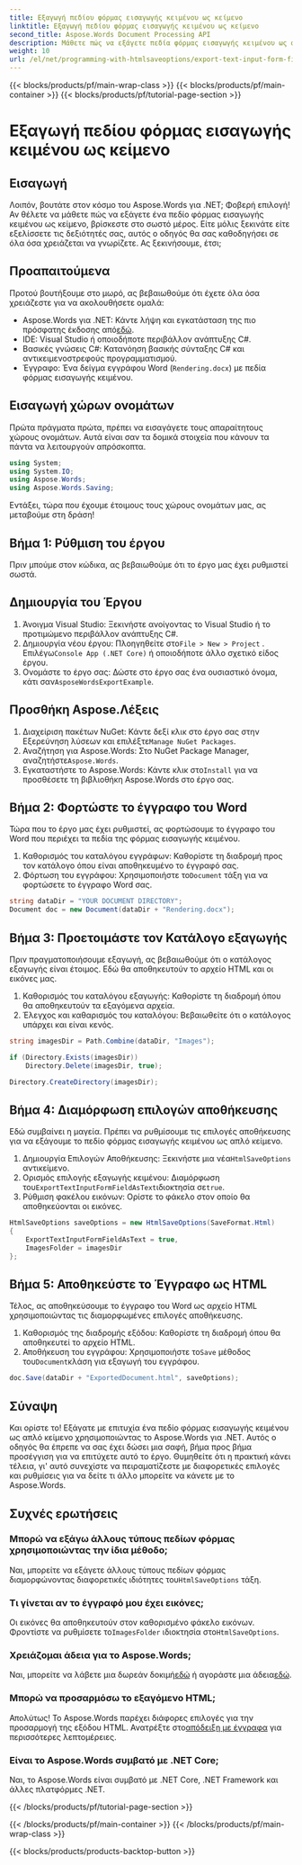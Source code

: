 ```yaml
---
title: Εξαγωγή πεδίου φόρμας εισαγωγής κειμένου ως κείμενο
linktitle: Εξαγωγή πεδίου φόρμας εισαγωγής κειμένου ως κείμενο
second_title: Aspose.Words Document Processing API
description: Μάθετε πώς να εξάγετε πεδία φόρμας εισαγωγής κειμένου ως απλό κείμενο χρησιμοποιώντας το Aspose.Words για .NET με αυτόν τον αναλυτικό, βήμα προς βήμα οδηγό.
weight: 10
url: /el/net/programming-with-htmlsaveoptions/export-text-input-form-field-as-text/
---
```


{{< blocks/products/pf/main-wrap-class >}}
{{< blocks/products/pf/main-container >}}
{{< blocks/products/pf/tutorial-page-section >}}

# Εξαγωγή πεδίου φόρμας εισαγωγής κειμένου ως κείμενο

## Εισαγωγή

Λοιπόν, βουτάτε στον κόσμο του Aspose.Words για .NET; Φοβερή επιλογή! Αν θέλετε να μάθετε πώς να εξάγετε ένα πεδίο φόρμας εισαγωγής κειμένου ως κείμενο, βρίσκεστε στο σωστό μέρος. Είτε μόλις ξεκινάτε είτε εξελίσσετε τις δεξιότητές σας, αυτός ο οδηγός θα σας καθοδηγήσει σε όλα όσα χρειάζεται να γνωρίζετε. Ας ξεκινήσουμε, έτσι;

## Προαπαιτούμενα

Προτού βουτήξουμε στο μωρό, ας βεβαιωθούμε ότι έχετε όλα όσα χρειάζεστε για να ακολουθήσετε ομαλά:

-  Aspose.Words για .NET: Κάντε λήψη και εγκατάσταση της πιο πρόσφατης έκδοσης από[εδώ](https://releases.aspose.com/words/net/).
- IDE: Visual Studio ή οποιοδήποτε περιβάλλον ανάπτυξης C#.
- Βασικές γνώσεις C#: Κατανόηση βασικής σύνταξης C# και αντικειμενοστρεφούς προγραμματισμού.
- Έγγραφο: Ένα δείγμα εγγράφου Word (`Rendering.docx`) με πεδία φόρμας εισαγωγής κειμένου.

## Εισαγωγή χώρων ονομάτων

Πρώτα πράγματα πρώτα, πρέπει να εισαγάγετε τους απαραίτητους χώρους ονομάτων. Αυτά είναι σαν τα δομικά στοιχεία που κάνουν τα πάντα να λειτουργούν απρόσκοπτα.

```csharp
using System;
using System.IO;
using Aspose.Words;
using Aspose.Words.Saving;
```

Εντάξει, τώρα που έχουμε έτοιμους τους χώρους ονομάτων μας, ας μεταβούμε στη δράση!

## Βήμα 1: Ρύθμιση του έργου

Πριν μπούμε στον κώδικα, ας βεβαιωθούμε ότι το έργο μας έχει ρυθμιστεί σωστά.

## Δημιουργία του Έργου

1. Άνοιγμα Visual Studio: Ξεκινήστε ανοίγοντας το Visual Studio ή το προτιμώμενο περιβάλλον ανάπτυξης C#.
2.  Δημιουργία νέου έργου: Πλοηγηθείτε στο`File > New > Project` . Επιλέγω`Console App (.NET Core)` ή οποιοδήποτε άλλο σχετικό είδος έργου.
3.  Ονομάστε το έργο σας: Δώστε στο έργο σας ένα ουσιαστικό όνομα, κάτι σαν`AsposeWordsExportExample`.

## Προσθήκη Aspose.Λέξεις

1.  Διαχείριση πακέτων NuGet: Κάντε δεξί κλικ στο έργο σας στην Εξερεύνηση λύσεων και επιλέξτε`Manage NuGet Packages`.
2.  Αναζήτηση για Aspose.Words: Στο NuGet Package Manager, αναζητήστε`Aspose.Words`.
3.  Εγκαταστήστε το Aspose.Words: Κάντε κλικ στο`Install` για να προσθέσετε τη βιβλιοθήκη Aspose.Words στο έργο σας.

## Βήμα 2: Φορτώστε το έγγραφο του Word

Τώρα που το έργο μας έχει ρυθμιστεί, ας φορτώσουμε το έγγραφο του Word που περιέχει τα πεδία της φόρμας εισαγωγής κειμένου.

1. Καθορισμός του καταλόγου εγγράφων: Καθορίστε τη διαδρομή προς τον κατάλογο όπου είναι αποθηκευμένο το έγγραφό σας.
2.  Φόρτωση του εγγράφου: Χρησιμοποιήστε το`Document` τάξη για να φορτώσετε το έγγραφο Word σας.

```csharp
string dataDir = "YOUR DOCUMENT DIRECTORY";
Document doc = new Document(dataDir + "Rendering.docx");
```

## Βήμα 3: Προετοιμάστε τον Κατάλογο εξαγωγής

Πριν πραγματοποιήσουμε εξαγωγή, ας βεβαιωθούμε ότι ο κατάλογος εξαγωγής είναι έτοιμος. Εδώ θα αποθηκευτούν το αρχείο HTML και οι εικόνες μας.

1. Καθορισμός του καταλόγου εξαγωγής: Καθορίστε τη διαδρομή όπου θα αποθηκευτούν τα εξαγόμενα αρχεία.
2. Έλεγχος και καθαρισμός του καταλόγου: Βεβαιωθείτε ότι ο κατάλογος υπάρχει και είναι κενός.

```csharp
string imagesDir = Path.Combine(dataDir, "Images");

if (Directory.Exists(imagesDir))
    Directory.Delete(imagesDir, true);

Directory.CreateDirectory(imagesDir);
```

## Βήμα 4: Διαμόρφωση επιλογών αποθήκευσης

Εδώ συμβαίνει η μαγεία. Πρέπει να ρυθμίσουμε τις επιλογές αποθήκευσης για να εξάγουμε το πεδίο φόρμας εισαγωγής κειμένου ως απλό κείμενο.

1.  Δημιουργία Επιλογών Αποθήκευσης: Ξεκινήστε μια νέα`HtmlSaveOptions` αντικείμενο.
2.  Ορισμός επιλογής εξαγωγής κειμένου: Διαμόρφωση του`ExportTextInputFormFieldAsText`ιδιοκτησία σε`true`.
3. Ρύθμιση φακέλου εικόνων: Ορίστε το φάκελο στον οποίο θα αποθηκεύονται οι εικόνες.

```csharp
HtmlSaveOptions saveOptions = new HtmlSaveOptions(SaveFormat.Html)
{
    ExportTextInputFormFieldAsText = true,
    ImagesFolder = imagesDir
};
```

## Βήμα 5: Αποθηκεύστε το Έγγραφο ως HTML

Τέλος, ας αποθηκεύσουμε το έγγραφο του Word ως αρχείο HTML χρησιμοποιώντας τις διαμορφωμένες επιλογές αποθήκευσης.

1. Καθορισμός της διαδρομής εξόδου: Καθορίστε τη διαδρομή όπου θα αποθηκευτεί το αρχείο HTML.
2.  Αποθήκευση του εγγράφου: Χρησιμοποιήστε το`Save` μέθοδος του`Document`κλάση για εξαγωγή του εγγράφου.

```csharp
doc.Save(dataDir + "ExportedDocument.html", saveOptions);
```

## Σύναψη

Και ορίστε το! Εξάγατε με επιτυχία ένα πεδίο φόρμας εισαγωγής κειμένου ως απλό κείμενο χρησιμοποιώντας το Aspose.Words για .NET. Αυτός ο οδηγός θα έπρεπε να σας έχει δώσει μια σαφή, βήμα προς βήμα προσέγγιση για να επιτύχετε αυτό το έργο. Θυμηθείτε ότι η πρακτική κάνει τέλεια, γι' αυτό συνεχίστε να πειραματίζεστε με διαφορετικές επιλογές και ρυθμίσεις για να δείτε τι άλλο μπορείτε να κάνετε με το Aspose.Words.

## Συχνές ερωτήσεις

### Μπορώ να εξάγω άλλους τύπους πεδίων φόρμας χρησιμοποιώντας την ίδια μέθοδο;

 Ναι, μπορείτε να εξάγετε άλλους τύπους πεδίων φόρμας διαμορφώνοντας διαφορετικές ιδιότητες του`HtmlSaveOptions` τάξη.

### Τι γίνεται αν το έγγραφό μου έχει εικόνες;

 Οι εικόνες θα αποθηκευτούν στον καθορισμένο φάκελο εικόνων. Φροντίστε να ρυθμίσετε το`ImagesFolder` ιδιοκτησία στο`HtmlSaveOptions`.

### Χρειάζομαι άδεια για το Aspose.Words;

 Ναι, μπορείτε να λάβετε μια δωρεάν δοκιμή[εδώ](https://releases.aspose.com/) ή αγοράστε μια άδεια[εδώ](https://purchase.aspose.com/buy).

### Μπορώ να προσαρμόσω το εξαγόμενο HTML;

 Απολύτως! Το Aspose.Words παρέχει διάφορες επιλογές για την προσαρμογή της εξόδου HTML. Ανατρέξτε στο[απόδειξη με έγγραφα](https://reference.aspose.com/words/net/) για περισσότερες λεπτομέρειες.

### Είναι το Aspose.Words συμβατό με .NET Core;

Ναι, το Aspose.Words είναι συμβατό με .NET Core, .NET Framework και άλλες πλατφόρμες .NET.

{{< /blocks/products/pf/tutorial-page-section >}}

{{< /blocks/products/pf/main-container >}}
{{< /blocks/products/pf/main-wrap-class >}}

{{< blocks/products/products-backtop-button >}}
